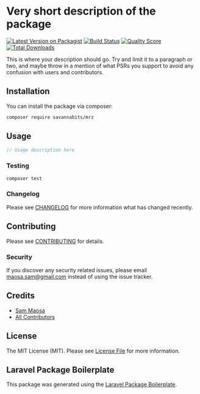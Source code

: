 # Very short description of the package

[![Latest Version on Packagist](https://img.shields.io/packagist/v/savannabits/mrz.svg?style=flat-square)](https://packagist.org/packages/savannabits/mrz)
[![Build Status](https://img.shields.io/travis/savannabits/mrz/master.svg?style=flat-square)](https://travis-ci.org/savannabits/mrz)
[![Quality Score](https://img.shields.io/scrutinizer/g/savannabits/mrz.svg?style=flat-square)](https://scrutinizer-ci.com/g/savannabits/mrz)
[![Total Downloads](https://img.shields.io/packagist/dt/savannabits/mrz.svg?style=flat-square)](https://packagist.org/packages/savannabits/mrz)

This is where your description should go. Try and limit it to a paragraph or two, and maybe throw in a mention of what PSRs you support to avoid any confusion with users and contributors.

## Installation

You can install the package via composer:

```bash
composer require savannabits/mrz
```

## Usage

``` php
// Usage description here
```

### Testing

``` bash
composer test
```

### Changelog

Please see [CHANGELOG](CHANGELOG.md) for more information what has changed recently.

## Contributing

Please see [CONTRIBUTING](CONTRIBUTING.md) for details.

### Security

If you discover any security related issues, please email maosa.sam@gmail.com instead of using the issue tracker.

## Credits

- [Sam Maosa](https://github.com/savannabits)
- [All Contributors](../../contributors)

## License

The MIT License (MIT). Please see [License File](LICENSE.md) for more information.

## Laravel Package Boilerplate

This package was generated using the [Laravel Package Boilerplate](https://laravelpackageboilerplate.com).